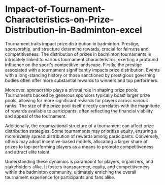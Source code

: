 # Impact-of-Tournament-Characteristics-on-Prize-Distribution-in-Badminton-excel
Tournament traits impact prize distribution in badminton. Prestige, sponsorship, and structure determine rewards, crucial for fairness and competitiveness.
The distribution of prizes in badminton tournaments is intricately linked to various tournament characteristics, exerting a profound influence on the sport's competitive landscape. Firstly, the prestige associated with a tournament significantly impacts prize distribution. Events with a long-standing history or those sanctioned by prestigious governing bodies often offer more substantial rewards to winners and top performers.

Moreover, sponsorship plays a pivotal role in shaping prize pools. Tournaments backed by generous sponsors typically boast larger prize pools, allowing for more significant rewards for players across various ranks. The size of the prize pool itself directly correlates with the magnitude of rewards available to participants, often reflecting the financial viability and appeal of the tournament.

Additionally, the organizational structure of a tournament can affect prize distribution strategies. Some tournaments may prioritize equity, ensuring a more evenly spread distribution of rewards among participants. Conversely, others may adopt incentive-based models, allocating a larger share of prizes to top-performing players as a means to promote competitiveness and attract elite talent.

Understanding these dynamics is paramount for players, organizers, and stakeholders alike. It fosters transparency, equity, and competitiveness within the badminton community, ultimately enriching the overall tournament experience for participants and fans alike.
